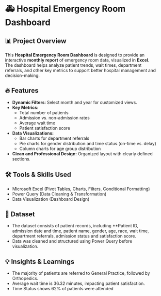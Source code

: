  # 🚑 Hospital Emergency Room Dashboard

## 📊 Project Overview
This **Hospital Emergency Room Dashboard** is designed to provide an interactive **monthly report** of emergency room data, visualized in **Excel**. The dashboard helps analyze patient trends, wait times, department referrals, and other key metrics to support better hospital management and decision-making.

## 🔥 Features
- **Dynamic Filters**: Select month and year for customized views.
- **Key Metrics**:
  - Total number of patients
  - Admission vs. non-admission rates
  - Average wait time
  - Patient satisfaction score
- **Data Visualizations:**
  - Bar charts for department referrals
  - Pie charts for gender distribution and time status (on-time vs. delay)
  - Column charts for age group distribution
- **Clean and Professional Design:** Organized layout with clearly defined sections.

## 🛠️ Tools & Skills Used
- Microsoft Excel (Pivot Tables, Charts, Filters, Conditional Formatting)
- Power Query (Data Cleaning & Transformation)
- Data Visualization (Dashboard Design)

 ## 📂 Dataset
- The dataset consists of patient records, including **Patient ID, admission date and time, patient name, gender, age, race, wait time, department referrals, admission status and satisfaction score.
- Data was cleaned and structured using Power Query before visualization.

## 💡 Insights & Learnings
- The majority of patients are referred to General Practice, followed by Orthopedics.
- Average wait time is 36.32 minutes, impacting patient satisfaction.
- Time Status shows 62% of patients were attended

